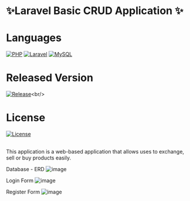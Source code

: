 <h1> ✨Laravel Basic CRUD Application ✨</h1> 

# Languages
[![PHP](https://img.shields.io/badge/PHP-blue)](https://www.php.net/)
[![Laravel](https://img.shields.io/badge/Laravel-red.svg)](https://laravel.com/)
[![MySQL](https://img.shields.io/badge/MySQL-blue)](https://www.mysql.com/)

# Released Version
[![Release](https://badgen.net/github/release/mayphyusinthant/attendance_mgmt_system?include_prereleases&label=Release)]([https://github.com/mayphyusinthant/attendance_mgmt_system/releases/tag](https://github.com/mayphyusinthant/attendance_mgmt_system/releases/tag/v1.0-alpha.1))<br/>

# License
[![License](https://img.shields.io/badge/License-Apache%202.0-blue.svg)](LICENSE)

<br/>
This application is a web-based application that allows uses to exchange, sell or buy products easily.

Database - ERD
![image](https://github.com/mayphyusinthant/CRUD_App/assets/154217638/74b39427-0b88-45b0-930a-c50687816a76)

Login Form
![image](https://github.com/mayphyusinthant/CRUD_App/assets/154217638/cb9d6e86-b4ad-443e-b659-1ad887f144d5)

Register Form
![image](https://github.com/mayphyusinthant/CRUD_App/assets/154217638/b6f2e247-a8c1-4f0c-86b1-c527c0ef9053)


